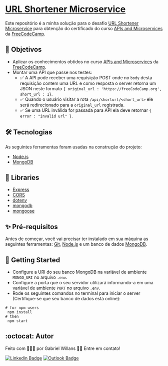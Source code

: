 # [URL Shortener Microservice](https://www.freecodecamp.org/learn/apis-and-microservices/apis-and-microservices-projects/url-shortener-microservice)

Este repositório é a minha solução para o desafio [URL Shortener Microservice](https://www.freecodecamp.org/learn/apis-and-microservices/apis-and-microservices-projects/url-shortener-microservice) para obtenção do certificado do curso  [APIs and Microservices](https://www.freecodecamp.org/learn/apis-and-microservices) da [FreeCodeCamp](https://www.freecodecamp.org).

## 🎌 Objetivos

- Aplicar os conhecimentos obtidos no curso [APIs and Microservices](https://www.freecodecamp.org/learn/apis-and-microservices) da [FreeCodeCamp](https://www.freecodecamp.org).
- Montar uma API que passe nos testes:
	- :white_check_mark: A API pode receber uma requisição POST onde no ```body``` desta requisição contem uma URL e como resposta o server retorna um JSON neste formato ```{ original_url : 'https://freeCodeCamp.org', short_url : 1}```.
	- :white_check_mark: Quando o usuário visitar a rota ```/api/shorturl/<short_url>``` ele será redirecionado para a ```original_url``` registrada. 
	- :white_check_mark: Se uma URL inválida for passada para API ela deve retornar ```{ error : "invalid url" }```.

## 🛠 Tecnologias

As seguintes ferramentas foram usadas na construção do projeto:

- [Node.js](https://nodejs.org/)
- [MongoDB](https://www.mongodb.com)

## 📁 Libraries

- [Express](https://expressjs.com/)
- [CORS](https://www.npmjs.com/package/cors)
- [dotenv](https://www.npmjs.com/package/dotenv)
- [mongodb](https://www.npmjs.com/package/mongodb)
- [mongoose](https://www.npmjs.com/package/mongoose)

## ✨ Pré-requisitos

Antes de começar, você vai precisar ter instalado em sua máquina as seguintes ferramentas:
[Git](https://git-scm.com), [Node.js](https://nodejs.org/en/) e um banco de dados [MongoDB](https://www.mongodb.com).

## 🚀 Getting Started

- Configure a URI do seu banco MongoDB na variável de ambiente ```MONGO_URI``` no arquivo ```.env```.
- Configure a porta que o seu servidor utilizará informando-a em uma variável de ambiente ```PORT``` no arquivo ```.env```.
- Rode os seguintes comandos no terminal para iniciar o server (Certifique-se que seu banco de dados está online):

```
# for npm users
 npm install
# then 
 npm start
```
## :octocat: Autor

Feito com 👨🏻‍💻 por Gabriel Willans 👋🏽 Entre em contato!

[![Linkedin Badge](https://img.shields.io/badge/-Gabriel-blue?style=flat-square&logo=Linkedin&logoColor=white&link=https://www.linkedin.com/in/gabriel-willans-780754200/)](https://www.linkedin.com/in/gabriel-willans-780754200/) [![Outlook Badge](https://img.shields.io/badge/-g.willans@outlook.com-00a0ee?style=flat-square&logo=microsoftoutlook&logoColor=white&link=mailto:g.willans@outlook.com)](mailto:g.willans@outlook.com)

